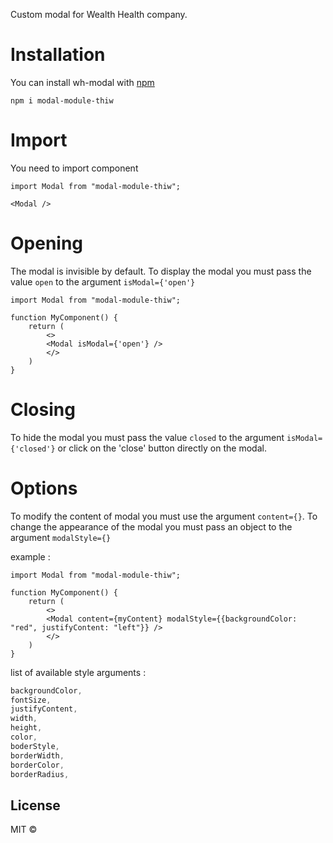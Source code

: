 Custom modal for Wealth Health company.

# Installation

You can install wh-modal with [npm](https://www.npmjs.com/package/modal-module-thiw)

`npm i modal-module-thiw`

# Import

You need to import component
```JSX
import Modal from "modal-module-thiw";

<Modal />
```

# Opening

The modal is invisible by default.
To display the modal you must pass the value `open` to the argument `isModal={'open'}`

```JSX
import Modal from "modal-module-thiw";

function MyComponent() {
    return (
        <>
        <Modal isModal={'open'} />
        </>
    )
}
```

# Closing

To hide the modal you must pass the value `closed` to the argument `isModal={'closed'}` or click on the 'close' button directly on the modal.

# Options

To modify the content of modal you must use the argument `content={}`.
To change the appearance of the modal you must pass an object to the argument `modalStyle={}`

example :

```JSX
import Modal from "modal-module-thiw";

function MyComponent() {
    return (
        <>
        <Modal content={myContent} modalStyle={{backgroundColor: "red", justifyContent: "left"}} />
        </>
    )
}
```

list of available style arguments :

```CSS
backgroundColor,
fontSize,
justifyContent,
width,
height,
color,
boderStyle,
borderWidth,
borderColor,
borderRadius,
```

## License

MIT © [](https://github.com/)
